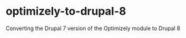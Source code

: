 optimizely-to-drupal-8
======================

Converting the Drupal 7 version of the Optimizely module to Drupal 8
